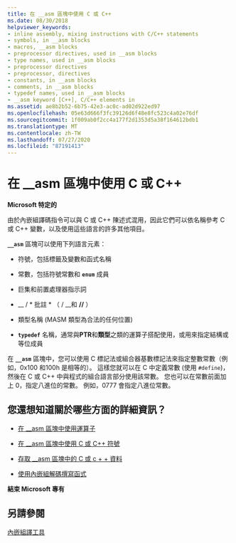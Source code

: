 ```yaml
---
title: 在 __asm 區塊中使用 C 或 C++
ms.date: 08/30/2018
helpviewer_keywords:
- inline assembly, mixing instructions with C/C++ statements
- symbols, in __asm blocks
- macros, __asm blocks
- preprocessor directives, used in __asm blocks
- type names, used in __asm blocks
- preprocessor directives
- preprocessor, directives
- constants, in __asm blocks
- comments, in __asm blocks
- typedef names, used in __asm blocks
- __asm keyword [C++], C/C++ elements in
ms.assetid: ae8b2b52-6b75-42e3-ac0c-ad02d922ed97
ms.openlocfilehash: 05e63d666f3fc39126d6f48e8fc523c4a02e76df
ms.sourcegitcommit: 1f009ab0f2cc4a177f2d1353d5a38f164612bdb1
ms.translationtype: MT
ms.contentlocale: zh-TW
ms.lasthandoff: 07/27/2020
ms.locfileid: "87191413"
---
```

# <a name="using-c-or-c-in-__asm-blocks"></a>在 __asm 區塊中使用 C 或 C++

**Microsoft 特定的**

由於內嵌組譯碼指令可以與 C 或 C++ 陳述式混用，因此它們可以依名稱參考 C 或 C++ 變數，以及使用這些語言的許多其他項目。

**`__asm`** 區塊可以使用下列語言元素：

- 符號，包括標籤及變數和函式名稱

- 常數，包括符號常數和 **`enum`** 成員

- 巨集和前置處理器指示詞

- __ / \* 批註 \* （ / __和 __//__ ）

- 類型名稱 (MASM 類型為合法的任何位置)

- **`typedef`** 名稱，通常與**PTR**和**類型**之類的運算子搭配使用，或用來指定結構或等位成員

在 **`__asm`** 區塊中，您可以使用 C 標記法或組合器基數標記法來指定整數常數（例如，0x100 和100h 是相等的）。 這樣您就可以在 C 中定義常數 (使用 `#define`)，然後在 C 或 C++ 中與程式的組合語言部分使用該常數。 您也可以在常數前面加上 0，指定八進位的常數。 例如，0777 會指定八進位常數。

## <a name="what-do-you-want-to-know-more-about"></a>您還想知道關於哪些方面的詳細資訊？

- [在 __asm 區塊中使用運算子](../../assembler/inline/using-operators-in-asm-blocks.md)

- [在 __asm 區塊中使用 C 或 C++ 符號](../../assembler/inline/using-c-or-cpp-symbols-in-asm-blocks.md)

- [存取 __asm 區塊中的 C 或 c + + 資料](../../assembler/inline/accessing-c-or-cpp-data-in-asm-blocks.md)

- [使用內嵌組解碼撰寫函式](../../assembler/inline/writing-functions-with-inline-assembly.md)

**結束 Microsoft 專有**

## <a name="see-also"></a>另請參閱

[內嵌組譯工具](../../assembler/inline/inline-assembler.md)<br/>

